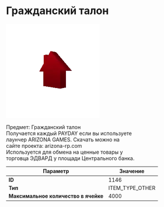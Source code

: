 # Гражданский талон

![Item Image](../img/1146.webp?raw=true)

Предмет: Гражданский талон<br>Получается каждый PAYDAY если вы используете<br>лаунчер ARIZONA GAMES. Скачать можно на<br>сайте проекта: arizona-rp.com<br>Используется для обмена на ценные товары у<br>торговца ЭДВАРД у площади Центрального банка.


| Параметр | Значение |
|----------|----------|
| **ID** | 1146 |
| **Тип** | ITEM_TYPE_OTHER |
| **Максимальное количество в ячейке** | 4000 |

